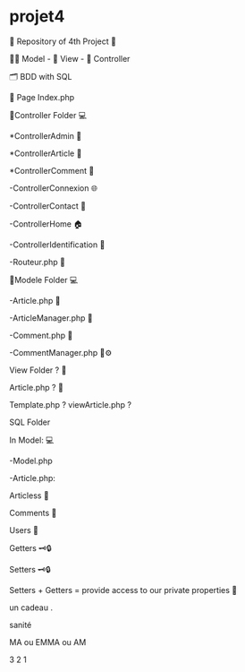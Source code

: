 # projet4

🏪 Repository of 4th Project 🏪

🧚‍♀️ Model - 👀 View - 👔 Controller

🗂 BDD with SQL

📄 Page Index.php

📁Controller Folder 💻

*ControllerAdmin 👤

*ControllerArticle 📃

*ControllerComment 💬

-ControllerConnexion 🌐

-ControllerContact 👥

-ControllerHome 🏠

-ControllerIdentification 🔖

-Routeur.php 📡

📁Modele Folder 💻

-Article.php 📃

-ArticleManager.php 📃

-Comment.php 💬

-CommentManager.php 💬⚙️

View Folder ? 📁

Article.php ? 📃

Template.php ? 
viewArticle.php ?

SQL Folder

In Model: 💻

-Model.php

-Article.php:

Articless 📃

Comments 💬

Users 👤

Getters 🗝🔒

Setters 🗝🔒

Setters + Getters = provide access to our private properties 🔐

un cadeau .

sanité

MA ou EMMA ou AM

3 2 1
